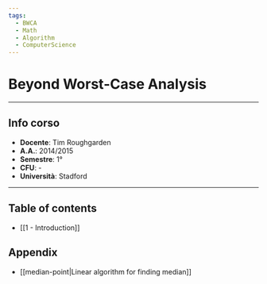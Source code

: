 ```yaml
---
tags:
  - BWCA
  - Math
  - Algorithm
  - ComputerScience
---
```

# Beyond Worst-Case Analysis 
----------------------
## Info corso
- **Docente**: Tim Roughgarden
- **A.A.**: 2014/2015
- **Semestre**: 1°
- **CFU**: -
- **Università**: Stadford

-------------------
## Table of contents
- [[1 - Introduction]]


## Appendix
- [[median-point|Linear algorithm for finding median]]